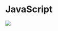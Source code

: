 # JavaScript
![](https://files.ably.io/ghost/prod/2023/12/choosing-the-best-javascript-frameworks-for-your-next-project.png)
